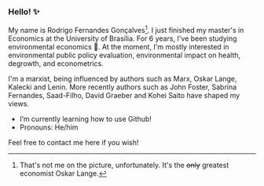 ###  Hello! ✨

My name is Rodrigo Fernandes Gonçalves[^1]. I just finished my master's in Economics at the University of Brasília. For 6 years, I've been studying environmental economics 🌱. At the moment, I'm mostly interested in environmental public policy evaluation, environmental impact on health, degrowth, and econometrics. 

I'm a marxist, being influenced by authors such as Marx, Oskar Lange, Kalecki and Lenin. More recently authors such as John Foster, Sabrina Fernandes, Saad-Filho, David Graeber and Kohei Saito have shaped my views.

- I’m currently learning how to use Github!
- Pronouns: He/him

Feel free to contact me here if you wish!

[^1]: That's not me on the picture, unfortunately. It's the ~~only~~ greatest economist Oskar Lange.
